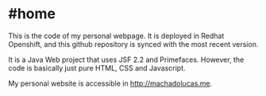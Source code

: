 #home
=============
This is the code of my personal webpage. It is deployed in Redhat Openshift, and this github repository is synced with the most recent version.

It is a Java Web project that uses JSF 2.2 and Primefaces. However, the code is basically just pure HTML, CSS and Javascript.

My personal website is accessible in <a href="http://machadolucas.me">http://machadolucas.me</a>.
